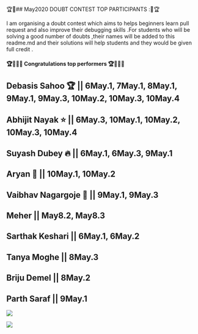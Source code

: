 🏆🌟## May2020 DOUBT CONTEST TOP PARTICIPANTS :🌟🏆

I am organising a doubt contest which aims to helps beginners learn pull request and also improve their debugging skills .For students who will be solving a good number of doubts ,their names will be added to this readme.md and their solutions will help students and they would be given full credit .


#### 🏆🤩🔥🔥 Congratulations top performers 🏆🤩🔥🔥

## **Debasis Sahoo**  🏆  || 6May.1, 7May.1, 8May.1, 9May.1, 9May.3, 10May.2, 10May.3, 10May.4
## Abhijit Nayak ⭐  || 6May.3, 10May.1, 10May.2, 10May.3, 10May.4
## Suyash Dubey  🔥  || 6May.1, 6May.3, 9May.1
## Aryan 🚀 || 10May.1, 10May.2
## Vaibhav Nagargoje 🤩  || 9May.1, 9May.3
## Meher          || May8.2, May8.3
## Sarthak Keshari  || 6May.1, 6May.2
## Tanya Moghe      || 8May.3
## Briju Demel || 8May.2
## Parth Saraf || 9May.1







![](https://github.com/aadhar54/May2020/blob/master/img/gitimage.jpg)

![](https://github.com/aadhar54/May2020/blob/master/image.jpg?raw=true)

